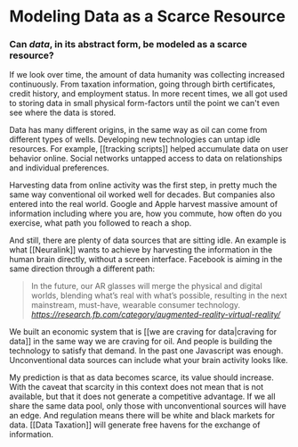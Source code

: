 # Modeling Data as a Scarce Resource
### Can *data*, in its abstract form, be modeled as a scarce resource? 
If we look over time, the amount of data humanity was collecting increased continuously. From taxation information, going through birth certificates, credit history, and employment status. In more recent times, we all got used to storing data in small physical form-factors until the point we can't even see where the data is stored. 

Data has many different origins, in the same way as oil can come from different types of wells. Developing new technologies can untap idle resources. For example, [[tracking scripts]] helped accumulate data on user behavior online. Social networks untapped access to data on relationships and individual preferences.

Harvesting data from online activity was the first step, in pretty much the same way conventional oil worked well for decades. But companies also entered into the real world. Google and Apple harvest massive amount of information including where you are, how you commute, how often do you exercise, what path you followed to reach a shop. 

And still, there are plenty of data sources that are sitting idle. An example is what [[Neuralink]] wants to achieve by harvesting the information in the human brain directly, without a screen interface. Facebook is aiming in the same direction through a different path:

<blockquote class="quoteback" darkmode="" data-title="AR%2FVR%20-%20Facebook%20Research" data-author="" cite="https://research.fb.com/category/augmented-reality-virtual-reality/">
In the future, our AR glasses will merge the physical and digital worlds, blending what’s real with what’s possible, resulting in the next mainstream, must-have, wearable consumer technology.
<footer> <cite><a href="https://research.fb.com/category/augmented-reality-virtual-reality/">https://research.fb.com/category/augmented-reality-virtual-reality/</a></cite></footer>
</blockquote>
<script note="" src="https://cdn.jsdelivr.net/gh/Blogger-Peer-Review/quotebacks@1/quoteback.js"></script>

We built an economic system that is [[we are craving for data|craving for data]] in the same way we are craving for oil. And people is building the technology to satisfy that demand. In the past one Javascript was enough. Unconventional data sources can include what your brain activity looks like. 

My prediction is that as data becomes scarce, its value should increase. With the caveat that scarcity in this context does not mean that is not available, but that it does not generate a competitive advantage. If we all share the same data pool, only those with unconventional sources will have an edge. And regulation means there will be white and black markets for data. [[Data Taxation]] will generate free havens for the exchange of information. 

